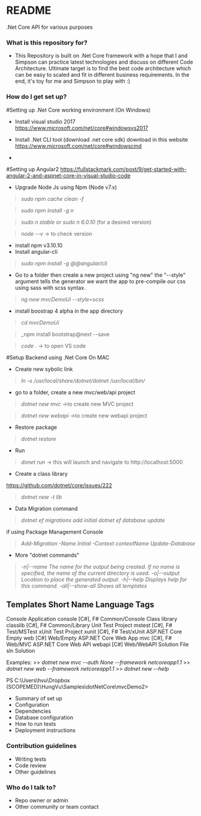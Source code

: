 # README #

.Net Core API for various purposes 

### What is this repository for? ###

* This Repository is built on .Net Core framework with a hope that I and Simpson can practice latest technologies and discuss on different Code Architecture. Ultimate target is to find the best code architecture which can be easy to scaled and fit in different business requirements. In the end, it's toy for me and Simpson to play with :) 

### How do I get set up? ###

#Setting up .Net Core working environment (On Windows)
* Install visual studio 2017
https://www.microsoft.com/net/core#windowsvs2017

* Install .Net CLI tool (download .net core sdk)
download in this website https://www.microsoft.com/net/core#windowscmd 

* 


#Setting up Angular2
https://fullstackmark.com/post/9/get-started-with-angular-2-and-aspnet-core-in-visual-studio-code

* Upgrade Node Js using Npm (Node v7.x)

> _sudo npm cache clean -f_

> _sudo npm install -g n_

> _sudo n stable_ or _sudo n 6.0.10_ (for a desired version)

> _node --v_ -> to check version

* install npm v3.10.10
* Install angular-cli
> _sudo npm install -g @@angular/cli_

* Go to a folder then create a new project using "ng new" the "--style" argument tells the generator we want the app to pre-compile our css using sass with scss syntax.

> _ng new mvcDemoUi --style=scss_

* install boostrap 4 alpha in the app directory

> _cd mvcDemoUi_

> _npm install bootstrap@next --save 

> _code ._  -> to open VS code

#Setup Backend using .Net Core On MAC

* Create new sybolic link

> _ln -s /usr/local/share/dotnet/dotnet /usr/local/bin/_

* go to a folder, create a new mvc/web/api project

> _dotnet new mvc_   ->to create new MVC project

> _dotnet new webapi_  ->to create new webapi project

* Restore package

> _dotnet restore_

* Run 

> _donet run_ -> this will launch and navigate to http://localhost:5000

* Create a class library

https://github.com/dotnet/core/issues/222 
> _dotnet new -t lib_
* Data Migration command 
> _dotnet ef migrations add initial_
> _dotnet ef database update_

if using Package Management Console
> _Add-Migration -Name Initial -Context contextName_
> _Update-Database_

* More "dotnet commands"
>  _-n|--name         The name for the output being created. If no name is specified, the name of the current directory is used._
>  _-o|--output       Location to place the generated output._
>  _-h|--help         Displays help for this command._
>  _-all|--show-all   Shows all templates_



Templates                 Short Name      Language      Tags
----------------------------------------------------------------------
Console Application       console         [C#], F#      Common/Console
Class library             classlib        [C#], F#      Common/Library
Unit Test Project         mstest          [C#], F#      Test/MSTest
xUnit Test Project        xunit           [C#], F#      Test/xUnit
ASP.NET Core Empty        web             [C#]          Web/Empty
ASP.NET Core Web App      mvc             [C#], F#      Web/MVC
ASP.NET Core Web API      webapi          [C#]          Web/WebAPI
Solution File             sln                           Solution

Examples:
    >> _dotnet new mvc --auth None --framework netcoreapp1.1_
    >> _dotnet new web --framework netcoreapp1.1_
    >> _dotnet new --help_
	
PS C:\Users\hvu\Dropbox (SCOPEMED)\HungVu\Samples\dotNetCore\mvcDemo2>


* Summary of set up
* Configuration
* Dependencies
* Database configuration
* How to run tests
* Deployment instructions

### Contribution guidelines ###

* Writing tests
* Code review
* Other guidelines

### Who do I talk to? ###

* Repo owner or admin
* Other community or team contact